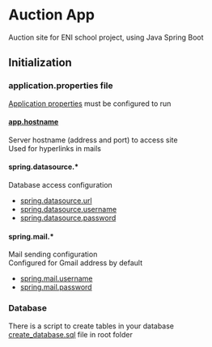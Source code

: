 # Auction App ##
Auction site for ENI school project, using Java Spring Boot

## Initialization ###

### application.properties file ###
[Application properties](src/main/resources/application.properties) must be configured to run

#### <ins>app.hostname</ins> ####
Server hostname (address and port) to access site
<br>
Used for hyperlinks in mails

#### spring.datasource.* ####
Database access configuration
<br>
- <ins>spring.datasource.url
- <ins>spring.datasource.username
- <ins>spring.datasource.password

#### spring.mail.* ####
Mail sending configuration
<br>
Configured for Gmail address by default
- <ins>spring.mail.username</ins>
- <ins>spring.mail.password</ins>

### Database ###
There is a script to create tables in your database
<br>
[create_database.sql](create_database.sql) file in root folder
